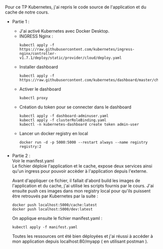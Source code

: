 
Pour ce TP Kubernetes, j'ai repris le code source de l'application et du cache de notre cours. 

- Partie 1 :
  - J'ai activé Kubernetes avec Docker Desktop.
  - INGRESS Nginx : 
    ```
    kubectl apply -f https://raw.githubusercontent.com/kubernetes/ingress-nginx/controller-v1.7.1/deploy/static/provider/cloud/deploy.yaml
    ```
  - Installer dashboard
    ```
    kubectl apply -f https://raw.githubusercontent.com/kubernetes/dashboard/master/charts/recommended.yaml
    ```
  - Activer le dashboard
    ```
    kubectl proxy
    ```
  - Création du token pour se connecter dans le dashboard
    ```
    kubectl apply -f dashboard-adminuser.yaml
    kubectl apply -f clusterRoleBinding.yaml
    kubectl -n kubernetes-dashboard create token admin-user
    ```
  - Lancer un docker registry en local 
    ```
    docker run -d -p 5000:5000 --restart always --name registry registry:2
    ```
- Partie 2 :  
    Voir le manifest.yaml 
    <br/>
    Le fichier déploie l'application et le cache, expose deux services ainsi qu'un ingress pour pouvoir accèder à l'application depuis l'externe.
    
    Avant d'appliquer ce fichier, il fallait d'abord build les images de l'application et du cache, j'ai utilisé les scripts fournis par le cours. J'ai ensuite push ces images dans mon registry local pour qu'ils puissent être retrouvés par Kubernetes par la suite :
    ```
    docker push localhost:5000/cache:latest
    docker push localhost:5000/dev:latest
    ```

    On applique ensuite le fichier manifest.yaml :
    ```
    kubectl apply -f manifest.yaml
    ```

    Toutes les ressources ont été bien déployées et j'ai réussi à accéder à mon application depuis localhost:80/myapp ( en utilisant postman ).